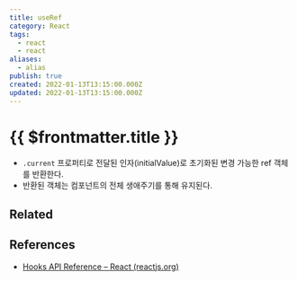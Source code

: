 ```yaml
---
title: useRef
category: React
tags:
  - react
  - react
aliases:
  - alias
publish: true
created: 2022-01-13T13:15:00.000Z
updated: 2022-01-13T13:15:00.000Z
---
```


# {{ $frontmatter.title }}

- `.current` 프로퍼티로 전달된 인자(initialValue)로 초기화된 변경 가능한 ref 객체를 반환한다.
- 반환된 객체는 컴포넌트의 전체 생애주기를 통해 유지된다.

## Related

## References

- [Hooks API Reference – React (reactjs.org)](https://ko.reactjs.org/docs/hooks-reference.html#useref)
